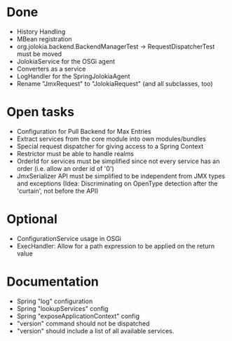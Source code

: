 
# Done

* History Handling
* MBean registration 
* org.jolokia.backend.BackendManagerTest -> RequestDispatcherTest must
  be moved
* JolokiaService for the OSGi agent
* Converters as a service
* LogHandler for the SpringJolokiaAgent
* Rename "JmxRequest" to "JolokiaRequest" (and all subclasses, too)

# Open tasks

* Configuration for Pull Backend for Max Entries
* Extract services from the core module into own modules/bundles
* Special request dispatcher for giving access to a Spring Context
* Restrictor must be able to handle realms
* OrderId for services must be simplified since not every service has
  an order (i.e. allow an order id of '0')
* JmxSerializer API must be simplified to be independent from JMX types and exceptions
  (Idea: Discriminating on OpenType detection after the 'curtain', not before the API)

# Optional

* ConfigurationService usage in OSGi
* ExecHandler: Allow for a path expression to be applied on the return
  value

# Documentation

* Spring "log" configuration
* Spring "lookupServices" config
* Spring "exposeApplicationContext" config
* "version" command should not be dispatched
* "version" should include a list of all available services.
